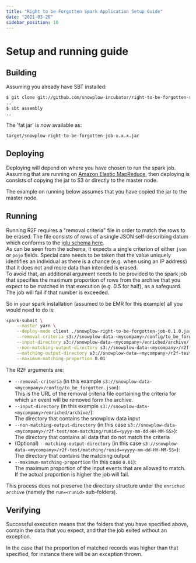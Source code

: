 ```yaml
---
title: "Right to be Forgotten Spark Application Setup Guide"
date: "2021-03-26"
sidebar_position: 10
---
```


# Setup and running guide

## Building

Assuming you already have SBT installed:

```bash
$ git clone git://github.com/snowplow-incubator/right-to-be-forgotten-spark-job.git
..
$ sbt assembly
..
```

The 'fat jar' is now available as:

```text
target/snowplow-right-to-be-forgotten-job-x.x.x.jar
```

## Deploying

Deploying will depend on where you have chosen to run the spark job. Assuming that are running on [Amazon Elastic MapReduce](https://docs.aws.amazon.com/emr/), then deploying is consists of copying the jar to S3 or directly to the master node.

The example on running below assumes that you have copied the jar to the master node.

## Running

Running R2F requires a "removal criteria" file in order to match the rows to be erased. The file consists of rows of a single JSON self-describing datum which conforms to the [iglu schema here](https://github.com/snowplow/iglu-central/blob/master/schemas/com.snowplowanalytics.snowplow.r2f/removal_criteria/jsonschema/1-0-0).  
As can be seen from the schema, it expects a single criterion of either `json` or `pojo` fields. Special care needs to be taken that the value uniquely identifies an individual as there is a chance (e.g. when using an IP address) that it does not and more data than intended is erased.  
To avoid that, an additional argument needs to be provided to the spark job that specifies the maximum proportion of rows from the archive that you expect to be matched in that execution (e.g. 0.5 for half), as a safeguard. The job will fail if that number is exceeded.

So in your spark installation (assumed to be EMR for this example) all you would need to do is:

```bash
spark-submit \
    --master yarn \
    --deploy-mode client ./snowplow-right-to-be-forgotten-job-0.1.0.jar \
    --removal-criteria s3://snowplow-data-<mycompany>/config/to_be_forgotten.json \
    --input-directory s3://snowplow-data-<mycompany>/enriched/archive/ \
    --non-matching-output-directory s3://snowplow-data-<mycompany>/r2f-test/non-matching/runid=<yyyy-mm-dd-HH-MM-SS> \
    --matching-output-directory s3://snowplow-data-<mycompany>/r2f-test/matching/runid=<yyyy-mm-dd-HH-MM-SS> \
    --maximum-matching-proportion 0.01
```

The R2F arguments are:

- `--removal-criteria` (in this example `s3://snowplow-data-<mycompany>/config/to_be_forgotten.json`):  
    This is the URL of the removal criteria file containing the criteria for which an event will be removed form the archive.
- `--input-directory` (in this example `s3://snowplow-data-<mycompany>/enriched/archive/`):  
    The directory that contains the snowplow data input
- `--non-matching-output-directory` (in this case `s3://snowplow-data-<mycompany>/r2f-test/non-matching/runid=<yyyy-mm-dd-HH-MM-SS>`):  
    The directory that contains all data that do not match the criteria
- (Optional) `--matching-output-directory` (in this case `s3://snowplow-data-<mycompany>/r2f-test/matching/runid=<yyyy-mm-dd-HH-MM-SS>`):  
    The directory that contains the matching output
- `--maximum-matching-proportion` (In this case `0.01`):  
    The maximum proportion of the input events that are allowed to match. If the actual proportion is higher the job will fail.

This process does not preserve the directory structure under the `enriched archive` (namely the `run=<runid>` sub-folders).

## Verifying

Successful execution means that the folders that you have specified above, contain the data that you expect, and that the job exited without an exception.

In the case that the proportion of matched records was higher than that specified, for instance there will be an exception thrown.
